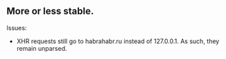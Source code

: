 ## More or less stable.

Issues:

* XHR requests still go to habrahabr.ru instead of 127.0.0.1. As such, they remain unparsed.
